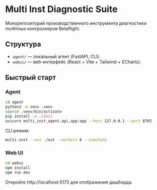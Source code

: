 # Multi Inst Diagnostic Suite

Монорепозиторий производственного инструмента диагностики полётных контроллеров Betaflight.

## Структура

- `agent/` — локальный агент (FastAPI, CLI).
- `webui/` — веб-интерфейс (React + Vite + Tailwind + ECharts).

## Быстрый старт

### Agent

```bash
cd agent
python3 -m venv .venv
source .venv/bin/activate
pip install -e .[dev]
uvicorn multi_inst_agent.api.app:app --host 127.0.0.1 --port 8765
```

CLI режим:

```bash
multi-inst --out ./out --workers 6 --simulate
```

### Web UI

```bash
cd webui
npm install
npm run dev
```

Откройте http://localhost:5173 для отображения дашборда.
